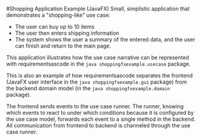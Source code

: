 #Shopping Application Example (JavaFX)
Small, simplistic application that demonstrates a "shopping-like" use case:
* The user can buy up to 10 items
* The user then enters shipping information
* The system shows the user a summary of the entered data, and the user
can finish and return to the main page.

This application illustrates how the use case narrative can be represented with 
requirementsascode in the ```java shoppingfxexample.usecase``` package.

This is also an example of how requirementsascode separates the frontend
(JavaFX user interface in the ```java shoppingfxexample.gui``` package)
from the backend domain model (in the ```java shoppingfxexample.domain``` package).

The frontend sends events to the use case runner. The runner, knowing which events to
react to under which conditions because it is configured by the use case model, forwards 
each event to a single method in the backend. 
All communication from frontend to backend is channeled through the use case runner.
